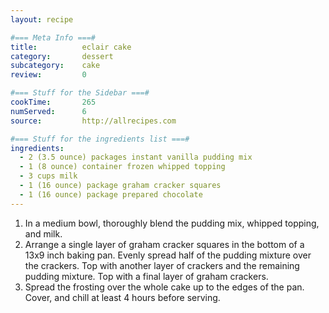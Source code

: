 ```yaml
---
layout: recipe

#=== Meta Info ===#
title: 			eclair cake
category:		dessert
subcategory:	cake
review:			0

#=== Stuff for the Sidebar ===#
cookTime:		265
numServed:		6
source:			http://allrecipes.com

#=== Stuff for the ingredients list ===#
ingredients:
  - 2 (3.5 ounce) packages instant vanilla pudding mix
  - 1 (8 ounce) container frozen whipped topping
  - 3 cups milk
  - 1 (16 ounce) package graham cracker squares
  - 1 (16 ounce) package prepared chocolate
---
```


1. In a medium bowl, thoroughly blend the pudding mix, whipped topping, and milk.
2. Arrange a single layer of graham cracker squares in the bottom of a 13x9 inch baking pan. Evenly spread half of the pudding mixture over the crackers. Top with another layer of crackers and the remaining pudding mixture. Top with a final layer of graham crackers.
3. Spread the frosting over the whole cake up to the edges of the pan. Cover, and chill at least 4 hours before serving.
